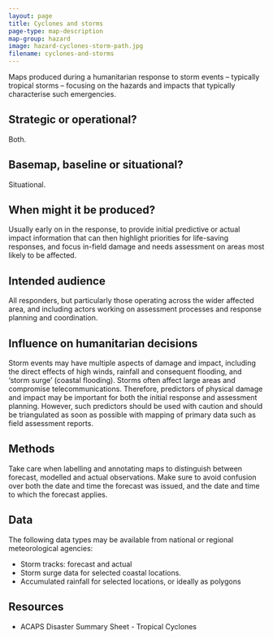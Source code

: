 ```yaml
---
layout: page
title: Cyclones and storms
page-type: map-description
map-group: hazard
image: hazard-cyclones-storm-path.jpg
filename: cyclones-and-storms
---
```


Maps produced during a humanitarian response to storm events – typically tropical storms – focusing on the hazards and impacts that typically characterise such emergencies.

## Strategic or operational?

Both.

## Basemap, baseline or situational?

Situational.

## When might it be produced?

Usually early on in the response, to provide initial predictive or actual impact information that can then highlight priorities for life-saving responses, and focus in-field damage and needs assessment on areas most likely to be affected.

## Intended audience

All responders, but particularly those operating across the wider affected area, and including actors working on assessment processes and response planning and coordination.

## Influence on humanitarian decisions

Storm events may have multiple aspects of damage and impact, including the direct effects of high winds, rainfall and consequent flooding, and ‘storm surge’ \(coastal flooding\). Storms often affect large areas and compromise telecommunications. Therefore, predictors of physical damage and impact may be important for both the initial response and assessment planning. However, such predictors should be used with caution and should be triangulated as soon as possible with mapping of primary data such as field assessment reports.

## Methods

Take care when labelling and annotating maps to distinguish between forecast, modelled and actual observations. Make sure to avoid confusion over both the date and time the forecast was issued, and the date and time to which the forecast applies.

## Data

The following data types may be available from national or regional meteorological agencies:

* Storm tracks: forecast and actual
* Storm surge data for selected coastal locations.
* Accumulated rainfall for selected locations, or ideally as polygons

## Resources

* ACAPS Disaster Summary Sheet - Tropical Cyclones

